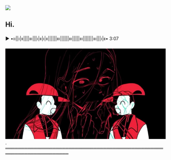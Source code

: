 ![](https://komarev.com/ghpvc/?username=URUSERNAMEHERE&color=red)
## Hi.
▶︎ •၊၊||၊|။||||။‌‌‌‌‌၊|||၊|။|၊|။||||||။‌‌‌‌‌၊||||||။‌‌‌‌‌၊|||||။‌‌‌‌‌၊|||||||။‌‌‌‌‌၊|||၊|။• 3:07

![Vanity](vanity.jpg).
══════════════════════════════════════════════════════════════════════

